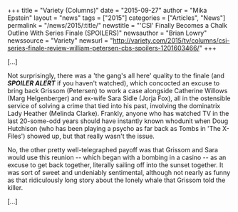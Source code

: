 +++
title = "Variety (Columns)"
date = "2015-09-27"
author = "Mika Epstein"
layout = "news"
tags = ["2015"]
categories = ["Articles", "News"]
permalink = "/news/2015/:title/"
newstitle = "'CSI' Finally Becomes a Chalk Outline With Series Finale (SPOILERS)"
newsauthor = "Brian Lowry"
newssource = "Variety"
newsurl = "http://variety.com/2015/tv/columns/csi-series-finale-review-william-petersen-cbs-spoilers-1201603466/"
+++

[...]

Not surprisingly, there was a 'the gang's all here' quality to the finale (and ***SPOILER ALERT*** if you haven't watched), which concocted an excuse to bring back Grissom (Petersen) to work a case alongside Catherine Willows (Marg Helgenberger) and ex-wife Sara Sidle (Jorja Fox), all in the ostensible service of solving a crime that tied into his past, involving the dominatrix Lady Heather (Melinda Clarke). Frankly, anyone who has watched TV in the last 20-some-odd years should have instantly known whodunit when Doug Hutchison (who has been playing a psycho as far back as Tombs in 'The X-Files') showed up, but that really wasn't the issue.

No, the other pretty well-telegraphed payoff was that Grissom and Sara would use this reunion -- which began with a bombing in a casino -- as an excuse to get back together, literally sailing off into the sunset together. It was sort of sweet and undeniably sentimental, although not nearly as funny as that ridiculously long story about the lonely whale that Grissom told the killer.

[...]  

